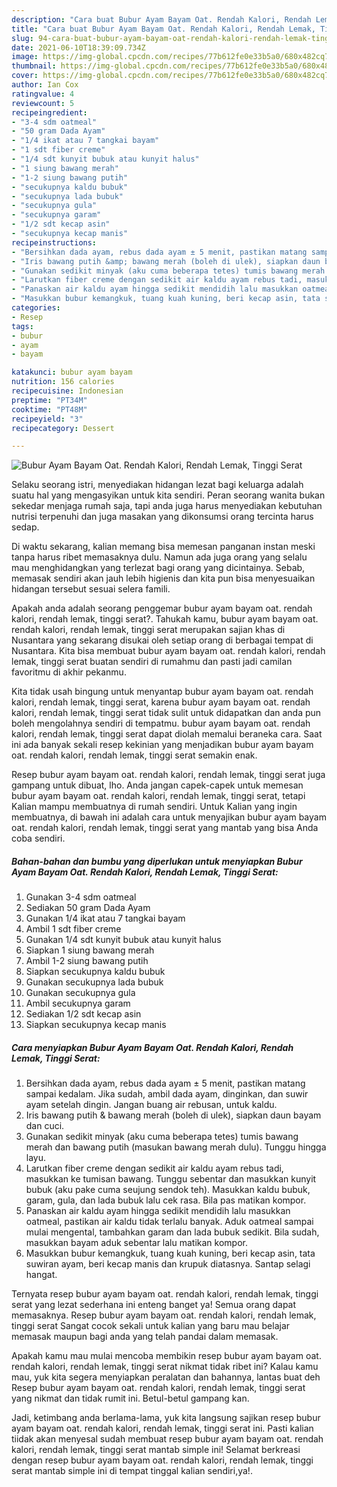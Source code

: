 ```yaml
---
description: "Cara buat Bubur Ayam Bayam Oat. Rendah Kalori, Rendah Lemak, Tinggi Serat Sederhana dan Mudah Dibuat"
title: "Cara buat Bubur Ayam Bayam Oat. Rendah Kalori, Rendah Lemak, Tinggi Serat Sederhana dan Mudah Dibuat"
slug: 94-cara-buat-bubur-ayam-bayam-oat-rendah-kalori-rendah-lemak-tinggi-serat-sederhana-dan-mudah-dibuat
date: 2021-06-10T18:39:09.734Z
image: https://img-global.cpcdn.com/recipes/77b612fe0e33b5a0/680x482cq70/bubur-ayam-bayam-oat-rendah-kalori-rendah-lemak-tinggi-serat-foto-resep-utama.jpg
thumbnail: https://img-global.cpcdn.com/recipes/77b612fe0e33b5a0/680x482cq70/bubur-ayam-bayam-oat-rendah-kalori-rendah-lemak-tinggi-serat-foto-resep-utama.jpg
cover: https://img-global.cpcdn.com/recipes/77b612fe0e33b5a0/680x482cq70/bubur-ayam-bayam-oat-rendah-kalori-rendah-lemak-tinggi-serat-foto-resep-utama.jpg
author: Ian Cox
ratingvalue: 4
reviewcount: 5
recipeingredient:
- "3-4 sdm oatmeal"
- "50 gram Dada Ayam"
- "1/4 ikat atau 7 tangkai bayam"
- "1 sdt fiber creme"
- "1/4 sdt kunyit bubuk atau kunyit halus"
- "1 siung bawang merah"
- "1-2 siung bawang putih"
- "secukupnya kaldu bubuk"
- "secukupnya lada bubuk"
- "secukupnya gula"
- "secukupnya garam"
- "1/2 sdt kecap asin"
- "secukupnya kecap manis"
recipeinstructions:
- "Bersihkan dada ayam, rebus dada ayam ± 5 menit, pastikan matang sampai kedalam. Jika sudah, ambil dada ayam, dinginkan, dan suwir ayam setelah dingin. Jangan buang air rebusan, untuk kaldu."
- "Iris bawang putih &amp; bawang merah (boleh di ulek), siapkan daun bayam dan cuci."
- "Gunakan sedikit minyak (aku cuma beberapa tetes) tumis bawang merah dan bawang putih (masukan bawang merah dulu). Tunggu hingga layu."
- "Larutkan fiber creme dengan sedikit air kaldu ayam rebus tadi, masukkan ke tumisan bawang. Tunggu sebentar dan masukkan kunyit bubuk (aku pake cuma seujung sendok teh). Masukkan kaldu bubuk, garam, gula, dan lada bubuk lalu cek rasa. Bila pas matikan kompor."
- "Panaskan air kaldu ayam hingga sedikit mendidih lalu masukkan oatmeal, pastikan air kaldu tidak terlalu banyak. Aduk oatmeal sampai mulai mengental, tambahkan garam dan lada bubuk sedikit. Bila sudah, masukkan bayam aduk sebentar lalu matikan kompor."
- "Masukkan bubur kemangkuk, tuang kuah kuning, beri kecap asin, tata suwiran ayam, beri kecap manis dan krupuk diatasnya. Santap selagi hangat."
categories:
- Resep
tags:
- bubur
- ayam
- bayam

katakunci: bubur ayam bayam 
nutrition: 156 calories
recipecuisine: Indonesian
preptime: "PT34M"
cooktime: "PT48M"
recipeyield: "3"
recipecategory: Dessert

---
```



![Bubur Ayam Bayam Oat. Rendah Kalori, Rendah Lemak, Tinggi Serat](https://img-global.cpcdn.com/recipes/77b612fe0e33b5a0/680x482cq70/bubur-ayam-bayam-oat-rendah-kalori-rendah-lemak-tinggi-serat-foto-resep-utama.jpg)

Selaku seorang istri, menyediakan hidangan lezat bagi keluarga adalah suatu hal yang mengasyikan untuk kita sendiri. Peran seorang  wanita bukan sekedar menjaga rumah saja, tapi anda juga harus menyediakan kebutuhan nutrisi terpenuhi dan juga masakan yang dikonsumsi orang tercinta harus sedap.

Di waktu  sekarang, kalian memang bisa memesan panganan instan meski tanpa harus ribet memasaknya dulu. Namun ada juga orang yang selalu mau menghidangkan yang terlezat bagi orang yang dicintainya. Sebab, memasak sendiri akan jauh lebih higienis dan kita pun bisa menyesuaikan hidangan tersebut sesuai selera famili. 



Apakah anda adalah seorang penggemar bubur ayam bayam oat. rendah kalori, rendah lemak, tinggi serat?. Tahukah kamu, bubur ayam bayam oat. rendah kalori, rendah lemak, tinggi serat merupakan sajian khas di Nusantara yang sekarang disukai oleh setiap orang di berbagai tempat di Nusantara. Kita bisa membuat bubur ayam bayam oat. rendah kalori, rendah lemak, tinggi serat buatan sendiri di rumahmu dan pasti jadi camilan favoritmu di akhir pekanmu.

Kita tidak usah bingung untuk menyantap bubur ayam bayam oat. rendah kalori, rendah lemak, tinggi serat, karena bubur ayam bayam oat. rendah kalori, rendah lemak, tinggi serat tidak sulit untuk didapatkan dan anda pun boleh mengolahnya sendiri di tempatmu. bubur ayam bayam oat. rendah kalori, rendah lemak, tinggi serat dapat diolah memalui beraneka cara. Saat ini ada banyak sekali resep kekinian yang menjadikan bubur ayam bayam oat. rendah kalori, rendah lemak, tinggi serat semakin enak.

Resep bubur ayam bayam oat. rendah kalori, rendah lemak, tinggi serat juga gampang untuk dibuat, lho. Anda jangan capek-capek untuk memesan bubur ayam bayam oat. rendah kalori, rendah lemak, tinggi serat, tetapi Kalian mampu membuatnya di rumah sendiri. Untuk Kalian yang ingin membuatnya, di bawah ini adalah cara untuk menyajikan bubur ayam bayam oat. rendah kalori, rendah lemak, tinggi serat yang mantab yang bisa Anda coba sendiri.

<!--inarticleads1-->

##### Bahan-bahan dan bumbu yang diperlukan untuk menyiapkan Bubur Ayam Bayam Oat. Rendah Kalori, Rendah Lemak, Tinggi Serat:

1. Gunakan 3-4 sdm oatmeal
1. Sediakan 50 gram Dada Ayam
1. Gunakan 1/4 ikat atau 7 tangkai bayam
1. Ambil 1 sdt fiber creme
1. Gunakan 1/4 sdt kunyit bubuk atau kunyit halus
1. Siapkan 1 siung bawang merah
1. Ambil 1-2 siung bawang putih
1. Siapkan secukupnya kaldu bubuk
1. Gunakan secukupnya lada bubuk
1. Gunakan secukupnya gula
1. Ambil secukupnya garam
1. Sediakan 1/2 sdt kecap asin
1. Siapkan secukupnya kecap manis




<!--inarticleads2-->

##### Cara menyiapkan Bubur Ayam Bayam Oat. Rendah Kalori, Rendah Lemak, Tinggi Serat:

1. Bersihkan dada ayam, rebus dada ayam ± 5 menit, pastikan matang sampai kedalam. Jika sudah, ambil dada ayam, dinginkan, dan suwir ayam setelah dingin. Jangan buang air rebusan, untuk kaldu.
1. Iris bawang putih &amp; bawang merah (boleh di ulek), siapkan daun bayam dan cuci.
1. Gunakan sedikit minyak (aku cuma beberapa tetes) tumis bawang merah dan bawang putih (masukan bawang merah dulu). Tunggu hingga layu.
1. Larutkan fiber creme dengan sedikit air kaldu ayam rebus tadi, masukkan ke tumisan bawang. Tunggu sebentar dan masukkan kunyit bubuk (aku pake cuma seujung sendok teh). Masukkan kaldu bubuk, garam, gula, dan lada bubuk lalu cek rasa. Bila pas matikan kompor.
1. Panaskan air kaldu ayam hingga sedikit mendidih lalu masukkan oatmeal, pastikan air kaldu tidak terlalu banyak. Aduk oatmeal sampai mulai mengental, tambahkan garam dan lada bubuk sedikit. Bila sudah, masukkan bayam aduk sebentar lalu matikan kompor.
1. Masukkan bubur kemangkuk, tuang kuah kuning, beri kecap asin, tata suwiran ayam, beri kecap manis dan krupuk diatasnya. Santap selagi hangat.




Ternyata resep bubur ayam bayam oat. rendah kalori, rendah lemak, tinggi serat yang lezat sederhana ini enteng banget ya! Semua orang dapat memasaknya. Resep bubur ayam bayam oat. rendah kalori, rendah lemak, tinggi serat Sangat cocok sekali untuk kalian yang baru mau belajar memasak maupun bagi anda yang telah pandai dalam memasak.

Apakah kamu mau mulai mencoba membikin resep bubur ayam bayam oat. rendah kalori, rendah lemak, tinggi serat nikmat tidak ribet ini? Kalau kamu mau, yuk kita segera menyiapkan peralatan dan bahannya, lantas buat deh Resep bubur ayam bayam oat. rendah kalori, rendah lemak, tinggi serat yang nikmat dan tidak rumit ini. Betul-betul gampang kan. 

Jadi, ketimbang anda berlama-lama, yuk kita langsung sajikan resep bubur ayam bayam oat. rendah kalori, rendah lemak, tinggi serat ini. Pasti kalian tiidak akan menyesal sudah membuat resep bubur ayam bayam oat. rendah kalori, rendah lemak, tinggi serat mantab simple ini! Selamat berkreasi dengan resep bubur ayam bayam oat. rendah kalori, rendah lemak, tinggi serat mantab simple ini di tempat tinggal kalian sendiri,ya!.

